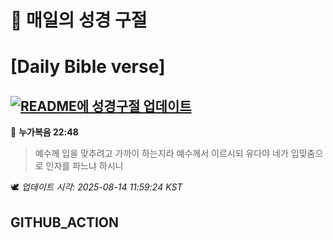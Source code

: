# 🙏 매일의 성경 구절
# [Daily Bible verse]
## [![README에 성경구절 업데이트](https://github.com/DONGSUKA/first_test/actions/workflows/update-readme-bible.yml/badge.svg)](https://github.com/DONGSUKA/first_test/actions/workflows/update-readme-bible.yml)
<!-- START_BIBLE_VERSE -->
📖 **누가복음 22:48**
> 예수께 입을 맞추려고 가까이 하는지라 예수께서 이르시되 유다야 네가 입맞춤으로 인자를 파느냐 하시니

🕊️ _업데이트 시각: 2025-08-14 11:59:24 KST_
  <!-- END_BIBLE_VERSE -->
## GITHUB_ACTION

